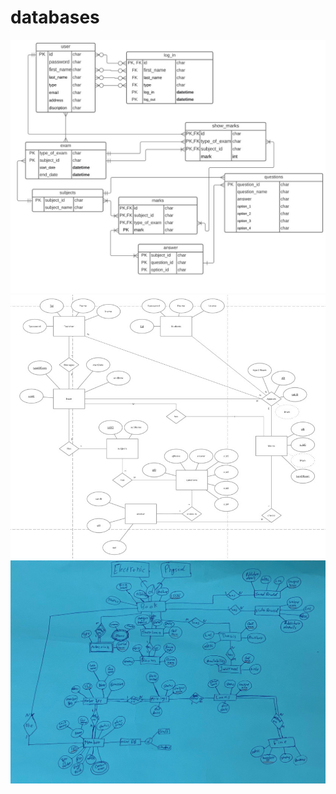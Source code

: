 # databases

![](databases/education%20database%20system/UML%20screenshot.jpg)
![](databases/education%20database%20system/ERD%20sereenshot.jpg)
![](databases/library%20database%20system/EER.jpg)
